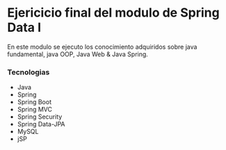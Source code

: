 <h1>Ejericicio final del modulo de Spring Data I</h1>

En este modulo se ejecuto los conocimiento adquiridos sobre java fundamental, java OOP, Java Web & Java Spring.

<h3>Tecnologias</h3>
<ul>
<li>Java</li>
<li>Spring</li>
<li>Spring Boot</li>
<li>Spring MVC</li>
<li>Spring Security</li>
<li>Spring Data-JPA</li>
<li>MySQL</li>
<li>jSP</li>
</ul>
